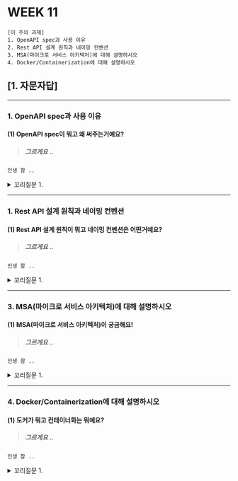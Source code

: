 # WEEK 11

```
[이 주의 과제]
1. OpenAPI spec과 사용 이유
2. Rest API 설계 원칙과 네이밍 컨벤션
3. MSA(마이크로 서비스 아키텍처)에 대해 설명하시오
4. Docker/Containerization에 대해 설명하시오
```

## [1. 자문자답]


----------


### 1. OpenAPI spec과 사용 이유


#### (1) OpenAPI spec이 뭐고 왜 써주는거예요?
> ##### 그르게요 ..
```
인생 참 ..
```

<details>
<summary> 꼬리질문 1. </summary>

###### 꼬리질문 1. 근데요 .. 그렇게 보면 

```
.. 한 거 아닌가요?
```

</details>


----------


### 1. Rest API 설계 원칙과 네이밍 컨벤션


#### (1) Rest API 설계 원칙이 뭐고 네이밍 컨벤션은 어떤거예요?
> ##### 그르게요 ..
```
인생 참 ..
```

<details>
<summary> 꼬리질문 1. </summary>

###### 꼬리질문 1. 근데요 .. 그렇게 보면 

```
.. 한 거 아닌가요?
```

</details>


----------


### 3. MSA(마이크로 서비스 아키텍처)에 대해 설명하시오


#### (1) MSA(마이크로 서비스 아키텍처)이 궁금해요!
> ##### 그르게요 ..
```
인생 참 ..
```

<details>
<summary> 꼬리질문 1. </summary>

###### 꼬리질문 1. 근데요 .. 그렇게 보면 

```
.. 한 거 아닌가요?
```

</details>


----------


### 4. Docker/Containerization에 대해 설명하시오


#### (1) 도커가 뭐고 컨테이너화는 뭐예요?
> ##### 그르게요 ..
```
인생 참 ..
```

<details>
<summary> 꼬리질문 1. </summary>

###### 꼬리질문 1. 근데요 .. 그렇게 보면 

```
.. 한 거 아닌가요?
```

</details>








